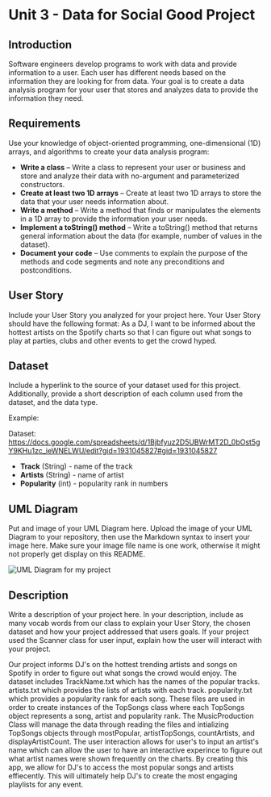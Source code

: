 # Unit 3 - Data for Social Good Project 

## Introduction 

Software engineers develop programs to work with data and provide information to a user. Each user has different needs based on the information they are looking for from data. Your goal is to create a data analysis program for your user that stores and analyzes data to provide the information they need. 

## Requirements 

Use your knowledge of object-oriented programming, one-dimensional (1D) arrays, and algorithms to create your data analysis program: 
- **Write a class** – Write a class to represent your user or business and store and analyze their data with no-argument and parameterized constructors. 
- **Create at least two 1D arrays** – Create at least two 1D arrays to store the data that your user needs information about. 
- **Write a method** – Write a method that finds or manipulates the elements in a 1D array to provide the information your user needs. 
- **Implement a toString() method** – Write a toString() method that returns general information about the data (for example, number of values in the dataset). 
- **Document your code** – Use comments to explain the purpose of the methods and code segments and note any preconditions and postconditions. 

## User Story 

Include your User Story you analyzed for your project here. Your User Story should have the following format: 
As a DJ, I want to be informed about the hottest artists on the Spotify charts so that I can figure out what songs to play at parties, clubs and other events to get the crowd hyped. 



## Dataset 

Include a hyperlink to the source of your dataset used for this project. Additionally, provide a short description of each column used from the dataset, and the data type. 


Example: 

Dataset: https://docs.google.com/spreadsheets/d/1Bjbfyuz2D5UBWrMT2D_0bOst5gY9KHu1zc_ieWNELWU/edit?gid=1931045827#gid=1931045827 
- **Track** (String) - name of the track
- **Artists** (String) - name of artist
- **Popularity** (int) - popularity rank in numbers 

## UML Diagram 

Put and image of your UML Diagram here. Upload the image of your UML Diagram to your repository, then use the Markdown syntax to insert your image here. Make sure your image file name is one work, otherwise it might not properly get display on this README. 

![UML Diagram for my project](nameOfImageFileHere.png) 

## Description 

Write a description of your project here. In your description, include as many vocab words from our class to explain your User Story, the chosen dataset and how your project addressed that users goals. If your project used the Scanner class for user input, explain how the user will interact with your project.

Our project informs DJ's on the hottest trending artists and songs on Spotify in order to figure out what songs the crowd would enjoy. The dataset includes TrackName.txt which has the names of the popular tracks. artists.txt which provides the lists of artists with each track. popularity.txt which provides a popularity rank for each song. These files are used in order to create instances of the TopSongs class where each TopSongs object represents a song, artist and popularity rank. The MusicProduction Class will manage the data through reading the files and intializing TopSongs objects through mostPopular, artistTopSongs, countArtists, and displayArtistCount. The user interaction allows for user's to input an artist's name which can allow the user to have an interactive experince to figure out what artist names were shown frequently on the charts. By creating this app, we allow for DJ's to access the most popular songs and artists effiecently. This will ultimately help DJ's to create the most engaging playlists for any event. 